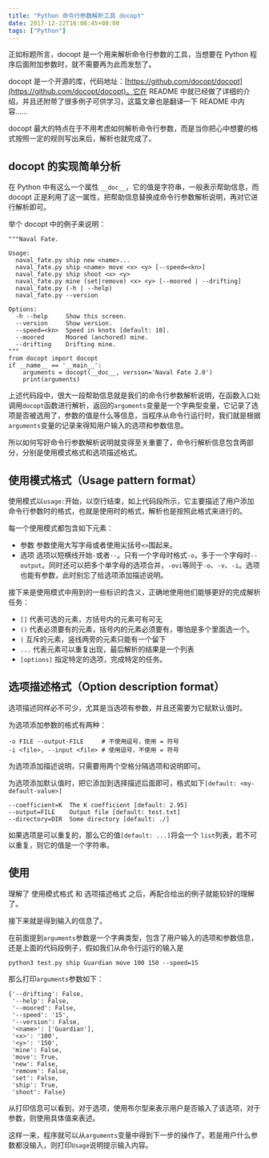 ```yaml
---
title: "Python 命令行参数解析工具 docopt"
date: 2017-12-22T16:08:45+08:00
tags: ["Python"]
---
```



正如标题所言，docopt 是一个用来解析命令行参数的工具，当想要在 Python 程序后面附加参数时，就不需要再为此而发愁了。

docopt 是一个开源的库，代码地址：[https://github.com/docopt/docopt](https://github.com/docopt/docopt)。它在 README 中就已经做了详细的介绍，并且还附带了很多例子可供学习，这篇文章也是翻译一下 README 中内容......

<!--more-->

docopt 最大的特点在于不用考虑如何解析命令行参数，而是当你把心中想要的格式按照一定的规则写出来后，解析也就完成了。


## docopt 的实现简单分析

在 Python 中有这么一个属性 `__doc__`，它的值是字符串，一般表示帮助信息，而 docopt 正是利用了这一属性，把帮助信息替换成命令行参数解析说明，再对它进行解析即可。

举个 docopt 中的例子来说明：
```
"""Naval Fate.

Usage:
  naval_fate.py ship new <name>...
  naval_fate.py ship <name> move <x> <y> [--speed=<kn>]
  naval_fate.py ship shoot <x> <y>
  naval_fate.py mine (set|remove) <x> <y> [--moored | --drifting]
  naval_fate.py (-h | --help)
  naval_fate.py --version

Options:
  -h --help     Show this screen.
  --version     Show version.
  --speed=<kn>  Speed in knots [default: 10].
  --moored      Moored (anchored) mine.
  --drifting    Drifting mine.
"""
from docopt import docopt
if __name__ == '__main__':
    arguments = docopt(__doc__, version='Naval Fate 2.0')
    print(arguments)
```

上述代码段中，很大一段帮助信息就是我们的命令行参数解析说明，在函数入口处调用`docopt`函数进行解析，返回的`arguments`变量是一个字典型变量，它记录了选项是否被选用了，参数的值是什么等信息，当程序从命令行运行时，我们就是根据`arguments`变量的记录来得知用户输入的选项和参数信息。

所以如何写好命令行参数解析说明就变得至关重要了，命令行解析信息包含两部分，分别是使用模式格式和选项描述格式。

## 使用模式格式（Usage pattern format）

使用模式以`usage:`开始，以空行结束，如上代码段所示，它主要描述了用户添加命令行参数时的格式，也就是使用时的格式，解析也是按照此格式来进行的。

每一个使用模式都包含如下元素：
*	参数
参数使用大写字母或者使用尖括号`<>`围起来。
*	选项
选项以短横线开始`-`或者`--`。只有一个字母时格式`-o`，多于一个字母时`--output`。同时还可以把多个单字母的选项合并，`-ovi`等同于`-o`、`-v`、`-i`。选项也能有参数，此时别忘了给选项添加描述说明。

接下来是使用模式中用到的一些标识的含义，正确地使用他们能够更好的完成解析任务：
*	`[]`
代表可选的元素，方括号内的元素可有可无
*	`()`
代表必须要有的元素，括号内的元素必须要有，哪怕是多个里面选一个。
*	`|`
互斥的元素，竖线两旁的元素只能有一个留下
*	`...`
代表元素可以重复出现，最后解析的结果是一个列表
*	`[options]`
指定特定的选项，完成特定的任务。


## 选项描述格式（Option description format）

选项描述同样必不可少，尤其是当选项有参数，并且还需要为它赋默认值时。

为选项添加参数的格式有两种：
```
-o FILE --output-FILE     # 不使用逗号，使用 = 符号
-i <file>, --input <file> # 使用逗号，不使用 = 符号
```

为选项添加描述说明，只需要用两个空格分隔选项和说明即可。

为选项添加默认值时，把它添加到选择描述后面即可，格式如下`[default: <my-default-value>]`
```
--coefficient=K  The K coefficient [default: 2.95]
--output=FILE    Output file [default: test.txt]
--directory=DIR  Some directory [default: ./]
```

如果选项是可以重复的，那么它的值`[default: ...]`将会一个 `list`列表，若不可以重复，则它的值是一个字符串。

## 使用

理解了 使用模式格式 和 选项描述格式 之后，再配合给出的例子就能较好的理解了。

接下来就是得到输入的信息了。

在前面提到`arguments`参数是一个字典类型，包含了用户输入的选项和参数信息，还是上面的代码段例子，假如我们从命令行运行的输入是
```
python3 test.py ship Guardian move 100 150 --speed=15
```
那么打印`arguments`参数如下：
```
{'--drifting': False,
 '--help': False,
 '--moored': False,
 '--speed': '15',
 '--version': False,
 '<name>': ['Guardian'],
 '<x>': '100',
 '<y>': '150',
 'mine': False,
 'move': True,
 'new': False,
 'remove': False,
 'set': False,
 'ship': True,
 'shoot': False}
```
从打印信息可以看到，对于选项，使用布尔型来表示用户是否输入了该选项，对于参数，则使用具体值来表述。

这样一来，程序就可以从`arguments`变量中得到下一步的操作了。若是用户什么参数都没输入，则打印`Usage`说明提示输入内容。






